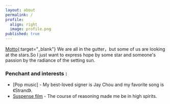 ```yaml
---
layout: about
permalink: /
profile:
  align: right
  image: profile.png
published: true
---
```


[Motto](https://github.com/jitinnair1/gradfolio){:target="_blank"} We are all in the gutter，but some of us are looking at the stars.So I just want to  express hope by some star and someone's passion by the radiance of the setting sun.

### Penchant and interests :

- [Pop music] - My best-loved signer is Jay Chou and my favorite song is 《Strand》.
- [Suspense film](https://github.com/jitinnair1/tail) - The course of reasoning made me be in high spirits.
